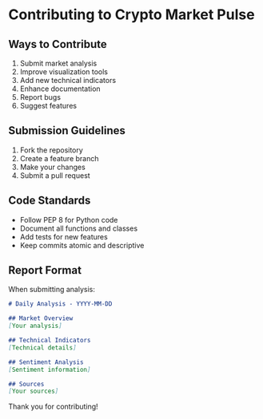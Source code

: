 # Contributing to Crypto Market Pulse

## Ways to Contribute

1. Submit market analysis
2. Improve visualization tools
3. Add new technical indicators
4. Enhance documentation
5. Report bugs
6. Suggest features

## Submission Guidelines

1. Fork the repository
2. Create a feature branch
3. Make your changes
4. Submit a pull request

## Code Standards

- Follow PEP 8 for Python code
- Document all functions and classes
- Add tests for new features
- Keep commits atomic and descriptive

## Report Format

When submitting analysis:

```markdown
# Daily Analysis - YYYY-MM-DD

## Market Overview
[Your analysis]

## Technical Indicators
[Technical details]

## Sentiment Analysis
[Sentiment information]

## Sources
[Your sources]
```

Thank you for contributing!